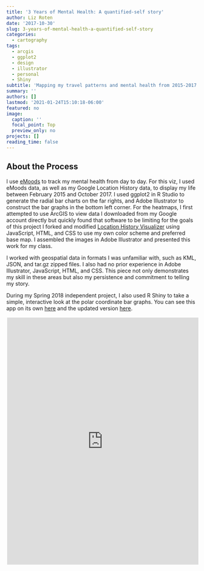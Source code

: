 ```yaml
---
title: '3 Years of Mental Health: A quantified-self story'
author: Liz Roten
date: '2017-10-30'
slug: 3-years-of-mental-health-a-quantified-self-story
categories:
  - cartography
tags:
  - arcgis
  - ggplot2
  - design
  - illustrator
  - personal
  - Shiny
subtitle: 'Mapping my travel patterns and mental health from 2015-2017'
summary: ''
authors: []
lastmod: '2021-01-24T15:10:18-06:00'
featured: no
image:
  caption: ''
  focal_point: Top
  preview_only: no
projects: []
reading_time: false
---
```



## About the Process   

I use [eMoods](https://emoodtracker.com/) to track my mental health from day to day. For this viz, I used eMoods data, as well as my Google Location History data, to display my life between February 2015 and October 2017. I used ggplot2 in R Studio to generate the radial bar charts on the far rights, and Adobe Illustrator to construct the bar graphs in the bottom left corner. For the heatmaps, I first attempted to use ArcGIS to view data I downloaded from my Google account directly but quickly found that software to be limiting for the goals of this project  I forked and modified [Location History Visualizer](https://locationhistoryvisualizer.com/heatmap/) using JavaScript, HTML, and CSS to use my own color scheme and preferred base map.  I assembled the images in Adobe Illustrator and presented this work for my class.

I worked with geospatial data in formats I was unfamiliar with, such as KML, JSON, and tar.gz zipped files. I also had no prior experience in Adobe Illustrator, JavaScript, HTML, and CSS. This piece not only demonstrates my skill in these areas but also my persistence and commitment to telling my story.

During my Spring 2018 independent project, I also used R Shiny to take a simple, interactive look at the polar coordinate bar graphs. You can see this app on its own [here](https://eroten.shinyapps.io/independentFP) and the updated version [here](https://eroten.shinyapps.io/01_shiny/).  

<p><iframe src="https://eroten.shinyapps.io/independentFP/" width="100%" height="650" style="border-color: transparent;"></iframe><br /></p>
